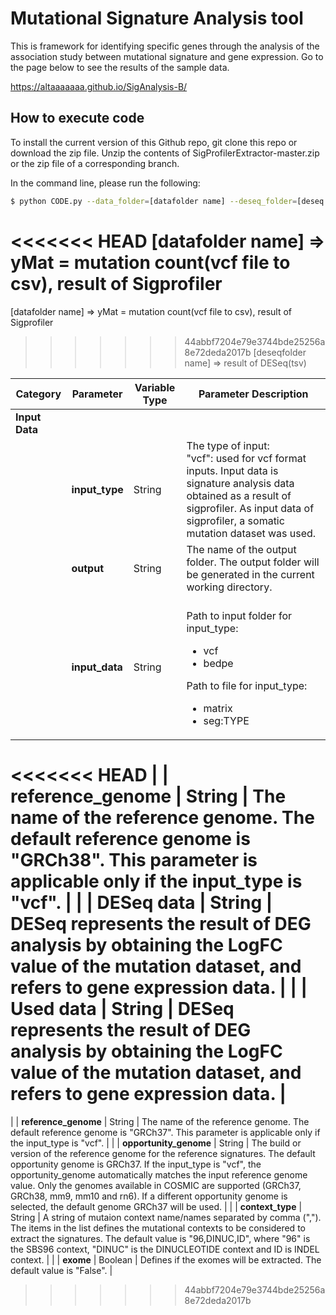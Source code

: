 # Mutational Signature Analysis tool

This is framework for identifying specific genes through the analysis of the association study between mutational signature and gene expression.
Go to the page below to see the results of the sample data.

https://altaaaaaaa.github.io/SigAnalysis-B/

## <a name="How to execute code"></a> How to execute code

To install the current version of this Github repo, git clone this repo or download the zip file.
Unzip the contents of SigProfilerExtractor-master.zip or the zip file of a corresponding branch.

In the command line, please run the following:
```bash
$ python CODE.py --data_folder=[datafolder name] --deseq_folder=[deseq result foloder name]
```

<<<<<<< HEAD
[datafolder name] => yMat = mutation count(vcf file to csv), result of Sigprofiler 
=======
[datafolder name] => yMat = mutation count(vcf file to csv), result of Sigprofiler  
>>>>>>> 44abbf7204e79e3744bde25256a8e72deda2017b
[deseqfolder name] => result of DESeq(tsv)



| Category | Parameter | Variable Type | Parameter Description |
| --------- | --------------------- | -------- |-------- |
| **Input Data** |  |  | |
|  | **input_type** | String | The type of input:<br>"vcf": used for vcf format inputs. Input data is signature analysis data obtained as a result of sigprofiler. As input data of sigprofiler, a somatic mutation dataset was used.  |
|  | **output** | String | The name of the output folder. The output folder will be generated in the current working directory.  |
|  | **input_data** | String | <br>Path to input folder for input_type:<ul><li>vcf</li><li>bedpe</li></ul>Path to file for input_type:<ul><li>matrix</li><li>seg:TYPE</li></ul> |
<<<<<<< HEAD
|  | **reference_genome** | String | The name of the reference genome. The default reference genome is "GRCh38". This parameter is applicable only if the input_type is "vcf". | 
|  | **DESeq data** | String | DESeq represents the result of DEG analysis by obtaining the LogFC value of the mutation dataset, and refers to gene expression data. | 
|  | **Used data** | String | DESeq represents the result of DEG analysis by obtaining the LogFC value of the mutation dataset, and refers to gene expression data. | 
=======
|  | **reference_genome** | String | The name of the reference genome. The default reference genome is "GRCh37". This parameter is applicable only if the input_type is "vcf". | 
|  | **opportunity_genome** | String | The build or version of the reference genome for the reference signatures. The default opportunity genome is GRCh37. If the input_type is "vcf", the opportunity_genome automatically matches the input reference genome value. Only the genomes available in COSMIC are supported (GRCh37, GRCh38, mm9, mm10 and rn6). If a different opportunity genome is selected, the default genome GRCh37 will be used. | 
|  | **context_type** | String | A string of mutaion context name/names separated by comma (","). The items in the list defines the mutational contexts to be considered to extract the signatures. The default value is "96,DINUC,ID", where "96" is the SBS96 context, "DINUC" is the DINUCLEOTIDE context and ID is INDEL context. | 
|  | **exome** | Boolean | Defines if the exomes will be extracted. The default value is "False".  | 
>>>>>>> 44abbf7204e79e3744bde25256a8e72deda2017b
